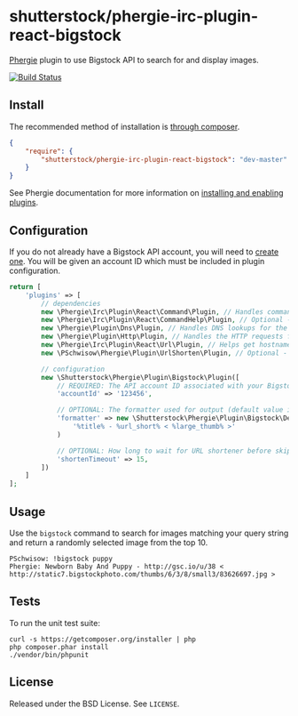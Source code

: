 # shutterstock/phergie-irc-plugin-react-bigstock

[Phergie](http://github.com/phergie/phergie-irc-bot-react/) plugin to use Bigstock API to search for and display images.

[![Build Status](https://secure.travis-ci.org/shutterstock/phergie-irc-plugin-react-bigstock.png?branch=master)](http://travis-ci.org/shutterstock/phergie-irc-plugin-react-bigstock)

## Install

The recommended method of installation is [through composer](http://getcomposer.org).

```JSON
{
    "require": {
        "shutterstock/phergie-irc-plugin-react-bigstock": "dev-master"
    }
}
```

See Phergie documentation for more information on
[installing and enabling plugins](https://github.com/phergie/phergie-irc-bot-react/wiki/Usage#plugins).

## Configuration

If you do not already have a Bigstock API account, you will need to [create one](https://www.bigstockphoto.com/partners/get-started/). You will be given an account ID which must be included in plugin configuration.

```php
return [
    'plugins' => [
        // dependencies
        new \Phergie\Irc\Plugin\React\Command\Plugin, // Handles commands and routes to correct plugins
        new \Phergie\Irc\Plugin\React\CommandHelp\Plugin, // Optional - enables help messages for commands
        new \Phergie\Plugin\Dns\Plugin, // Handles DNS lookups for the HTTP plugin
        new \Phergie\Plugin\Http\Plugin, // Handles the HTTP requests for this plugin
        new \Phergie\Irc\Plugin\React\Url\Plugin, // Helps get hostname for building url.shorten.* events
        new \PSchwisow\Phergie\Plugin\UrlShorten\Plugin, // Optional - provides short URLs if available

        // configuration
        new \Shutterstock\Phergie\Plugin\Bigstock\Plugin([
            // REQUIRED: The API account ID associated with your Bigstock account
            'accountId' => '123456',

            // OPTIONAL: The formatter used for output (default value is shown)
            'formatter' => new \Shutterstock\Phergie\Plugin\Bigstock\DefaultFormatter(
                '%title% - %url_short% < %large_thumb% >'
            )

            // OPTIONAL: How long to wait for URL shortener before skipping it (default value is shown)
            'shortenTimeout' => 15,
        ])
    ]
];
```

## Usage

Use the `bigstock` command to search for images matching your query string and return a randomly selected image from the top 10.

```
PSchwisow: !bigstock puppy
Phergie: Newborn Baby And Puppy - http://gsc.io/u/38 < http://static7.bigstockphoto.com/thumbs/6/3/8/small3/83626697.jpg >
```

## Tests

To run the unit test suite:

```
curl -s https://getcomposer.org/installer | php
php composer.phar install
./vendor/bin/phpunit
```

## License

Released under the BSD License. See `LICENSE`.
